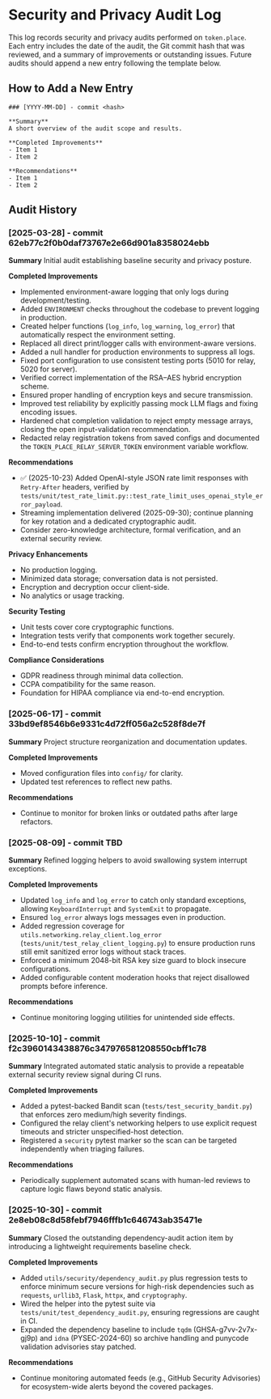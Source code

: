 # Security and Privacy Audit Log

This log records security and privacy audits performed on `token.place`.
Each entry includes the date of the audit, the Git commit hash that was
reviewed, and a summary of improvements or outstanding issues. Future audits
should append a new entry following the template below.

## How to Add a New Entry

```
### [YYYY-MM-DD] - commit <hash>

**Summary**
A short overview of the audit scope and results.

**Completed Improvements**
- Item 1
- Item 2

**Recommendations**
- Item 1
- Item 2
```

## Audit History

### [2025-03-28] - commit 62eb77c2f0b0daf73767e2e66d901a8358024ebb

**Summary**
Initial audit establishing baseline security and privacy posture.

**Completed Improvements**
- Implemented environment-aware logging that only logs during development/testing.
- Added `ENVIRONMENT` checks throughout the codebase to prevent logging in production.
- Created helper functions (`log_info`, `log_warning`, `log_error`) that automatically respect the environment setting.
- Replaced all direct print/logger calls with environment-aware versions.
- Added a null handler for production environments to suppress all logs.
- Fixed port configuration to use consistent testing ports (5010 for relay, 5020 for server).
- Verified correct implementation of the RSA–AES hybrid encryption scheme.
- Ensured proper handling of encryption keys and secure transmission.
- Improved test reliability by explicitly passing mock LLM flags and fixing encoding issues.
- Hardened chat completion validation to reject empty message arrays, closing the open
  input-validation recommendation.
- Redacted relay registration tokens from saved configs and documented the
  `TOKEN_PLACE_RELAY_SERVER_TOKEN` environment variable workflow.

**Recommendations**
- ✅ (2025-10-23) Added OpenAI-style JSON rate limit responses with `Retry-After` headers,
  verified by `tests/unit/test_rate_limit.py::test_rate_limit_uses_openai_style_error_payload`.
- Streaming implementation delivered (2025-09-30); continue planning for key rotation and a dedicated cryptographic audit.
- Consider zero-knowledge architecture, formal verification, and an external security review.

**Privacy Enhancements**
- No production logging.
- Minimized data storage; conversation data is not persisted.
- Encryption and decryption occur client-side.
- No analytics or usage tracking.

**Security Testing**
- Unit tests cover core cryptographic functions.
- Integration tests verify that components work together securely.
- End-to-end tests confirm encryption throughout the workflow.

**Compliance Considerations**
- GDPR readiness through minimal data collection.
- CCPA compatibility for the same reason.
- Foundation for HIPAA compliance via end-to-end encryption.

### [2025-06-17] - commit 33bd9ef8546b6e9331c4d72ff056a2c528f8de7f

**Summary**
Project structure reorganization and documentation updates.

**Completed Improvements**
- Moved configuration files into `config/` for clarity.
- Updated test references to reflect new paths.

**Recommendations**
- Continue to monitor for broken links or outdated paths after large refactors.

### [2025-08-09] - commit TBD

**Summary**
Refined logging helpers to avoid swallowing system interrupt exceptions.

**Completed Improvements**
- Updated `log_info` and `log_error` to catch only standard exceptions, allowing
  `KeyboardInterrupt` and `SystemExit` to propagate.
- Ensured `log_error` always logs messages even in production.
- Added regression coverage for `utils.networking.relay_client.log_error`
  (`tests/unit/test_relay_client_logging.py`) to ensure production runs still
  emit sanitized error logs without stack traces.
- Enforced a minimum 2048-bit RSA key size guard to block insecure configurations.
- Added configurable content moderation hooks that reject disallowed prompts before inference.

**Recommendations**
- Continue monitoring logging utilities for unintended side effects.

### [2025-10-10] - commit f2c3960143438876c347976581208550cbff1c78

**Summary**
Integrated automated static analysis to provide a repeatable external security
review signal during CI runs.

**Completed Improvements**
- Added a pytest-backed Bandit scan (`tests/test_security_bandit.py`) that enforces zero
  medium/high severity findings.
- Configured the relay client's networking helpers to use explicit request timeouts and
  stricter unspecified-host detection.
- Registered a `security` pytest marker so the scan can be targeted independently when
  triaging failures.

**Recommendations**
- Periodically supplement automated scans with human-led reviews to capture logic flaws
  beyond static analysis.

### [2025-10-30] - commit 2e8eb08c8d58febf7946fffb1c646743ab35471e

**Summary**
Closed the outstanding dependency-audit action item by introducing a lightweight
requirements baseline check.

**Completed Improvements**
- Added `utils/security/dependency_audit.py` plus regression tests to enforce minimum
  secure versions for high-risk dependencies such as `requests`, `urllib3`, `Flask`,
  `httpx`, and `cryptography`.
- Wired the helper into the pytest suite via `tests/unit/test_dependency_audit.py`,
  ensuring regressions are caught in CI.
- Expanded the dependency baseline to include `tqdm` (GHSA-g7vv-2v7x-gj9p) and
  `idna` (PYSEC-2024-60) so archive handling and punycode validation advisories stay
  patched.

**Recommendations**
- Continue monitoring automated feeds (e.g., GitHub Security Advisories) for
  ecosystem-wide alerts beyond the covered packages.
